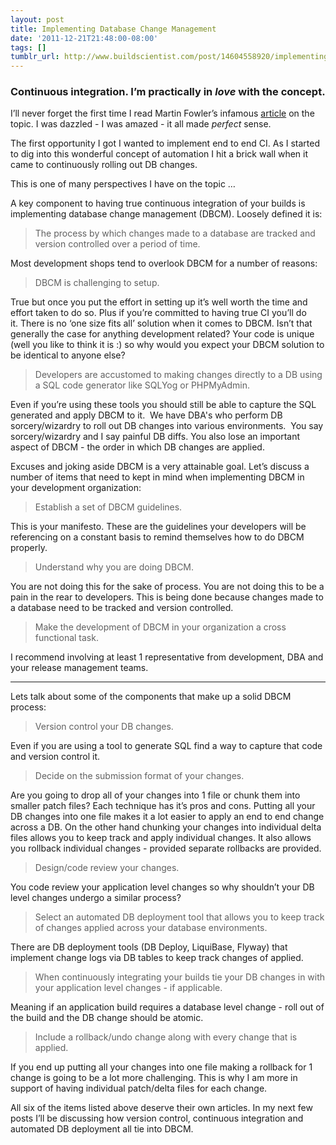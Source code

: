 ```yaml
---
layout: post
title: Implementing Database Change Management
date: '2011-12-21T21:48:00-08:00'
tags: []
tumblr_url: http://www.buildscientist.com/post/14604558920/implementing-database-change-management
---
```

### Continuous integration. I’m practically in *love* with the concept. 

I’ll never forget the first time I read Martin Fowler’s infamous [article](http://www.martinfowler.com/articles/continuousIntegration.html) on the topic. I was dazzled - I was amazed - it all made *perfect* sense. 

The first opportunity I got I wanted to implement end to end CI. As I started to dig into this wonderful concept of automation I hit a brick wall when it came to continuously rolling out DB changes. 

This is one of many perspectives I have on the topic …

A key component to having true continuous integration of your builds is implementing database change management (DBCM). Loosely defined it is: 

> The process by which changes made to a database are tracked and version controlled over a period of time.

Most development shops tend to overlook DBCM for a number of reasons:

> DBCM is challenging to setup.

True but once you put the effort in setting up it’s well worth the time and effort taken to do so. Plus if you’re committed to having true CI you’ll do it. There is no ‘one size fits all’ solution when it comes to DBCM. Isn’t that generally the case for anything development related? Your code is unique (well you like to think it is :) so why would you expect your DBCM solution to be identical to anyone else? 

> Developers are accustomed to making changes directly to a DB using a SQL code generator like SQLYog or PHPMyAdmin.

Even if you’re using these tools you should still be able to capture the SQL generated and apply DBCM to it. 
We have DBA's who perform DB sorcery/wizardry to roll out DB changes into various environments. 
You say sorcery/wizardry and I say painful DB diffs. You also lose an important aspect of DBCM - the order in which DB changes are applied. 

Excuses and joking aside DBCM is a very attainable goal. Let’s discuss a number of items that need to kept in mind when implementing DBCM in your development organization:

> Establish a set of DBCM guidelines. 

This is your manifesto. These are the guidelines your developers will be referencing on a constant basis to remind themselves how to do DBCM properly. 

> Understand why you are doing DBCM.

You are not doing this for the sake of process. You are not doing this to be a pain in the rear to developers. This is being done because changes made to a database need to be tracked and version controlled. 

> Make the development of DBCM in your organization a cross functional task.

I recommend involving at least 1 representative from development, DBA and your release management teams. 

----

Lets talk about some of the components that make up a solid DBCM process:

> Version control your DB changes. 

Even if you are using a tool to generate SQL find a way to capture that code and version control it. 

> Decide on the submission format of your changes.

Are you going to drop all of your changes into 1 file or chunk them into smaller patch files? Each technique has it’s pros and cons. Putting all your DB changes into one file makes it a lot easier to apply an end to end change across a DB.
On the other hand chunking your changes into individual delta files allows you to keep track and apply individual changes. It also allows you rollback individual changes - provided separate rollbacks are provided. 

> Design/code review your changes.

You code review your application level changes so why shouldn’t your DB level changes undergo a similar process?

> Select an automated DB deployment tool that allows you to keep track of changes applied across your database environments.

There  are DB deployment tools (DB Deploy, LiquiBase, Flyway) that implement change logs via DB tables to keep  track changes of applied.

> When continuously integrating your builds tie your DB changes in with your application level changes - if applicable.

Meaning if an application build requires a database level change - roll out of the build and the DB change should be atomic. 

> Include a rollback/undo change along with every change that is applied. 

If you end up putting all your changes into one file making a rollback for 1 change is going to be a lot more challenging. This is why I am more in support of having individual patch/delta files for each change.

All six of the items listed above deserve their own articles. In my next few posts I’ll be discussing how version control, continuous integration and automated DB deployment all tie into DBCM. 
